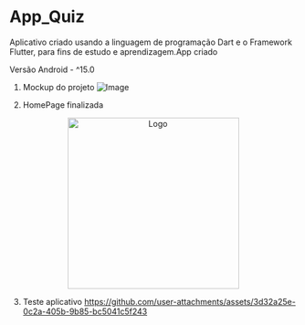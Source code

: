 # App_Quiz
Aplicativo criado usando a linguagem de programação Dart e o Framework Flutter, para fins de estudo e aprendizagem.App criado 

Versão Android - ^15.0

1. Mockup do projeto
  ![Image](https://github.com/user-attachments/assets/24e11c76-f41d-41b1-af7d-3267fdfbb8d2)

2. HomePage finalizada
 
<p align="center">
  <img src="https://github.com/user-attachments/assets/1c212a27-af1f-4445-bbff-e89a6cf35522" alt="Logo" width="300"/>
</p>

3. Teste aplicativo
https://github.com/user-attachments/assets/3d32a25e-0c2a-405b-9b85-bc5041c5f243

